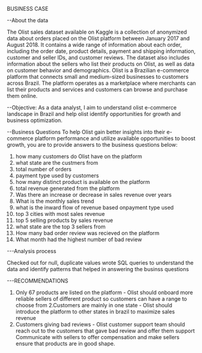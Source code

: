 BUSINESS CASE

--About the data

The Olist sales dataset available on Kaggle is a collection of anonymized data about orders placed on the Olist platform between January 2017 and August 2018. It contains a wide range of information about each order, including the order date, product details, payment and shipping information, customer and seller IDs, and customer reviews. The dataset also includes information about the sellers who list their products on Olist, as well as data on customer behavior and demographics. 
Olist is a Brazilian e-commerce platform that connects small and medium-sized businesses to customers across Brazil. The platform operates as a marketplace where merchants can list their products and services and customers can browse and purchase them online.

--Objective: As a data analyst, I aim to understand olist e-commerce landscape in Brazil and help olist identify opportunities for growth and business optimization. 

--Business Questions
To help Olist gain better insights into their e-commerce platform performance and utilize available opportunities to boost growth, you are to provide answers to the business questions below:
1. how many customers do Olist have on the platform
2. what state are the custmers from
3. total number of orders
4. payment type used by customers
5. how many distinct product is available on the platform
6. total revenue generated from the platform
7. Was there an increase or decrease in sales revenue over years
8. What is the monthly sales trend
9. what is the inward flow of revenue based onpayment type used
10. top 3 cities with most sales revenue
11. top 5 selling products by sales revenue
12. what state are the top 3 sellers from
13. How many bad order review was recieved on the platform
14. What month had the highest number of bad review

---Analysis process

Checked out for null, duplicate values
wrote SQL queries to understand the data and identify patterns that helped in answering the businss questions

---RECOMMENDATIONS
1. Only 67 products are listed on the platform - Olist should onboard more reliable sellers of different product so customers can have a range to choose from
2.Customers are mainly in one state  - Olist should introduce the platform to other states in brazil to maximize sales revenue
3. Customers giving bad reviews -
Olist customer support team should reach out to the customers that gave bad review and offer them support
Communicate with sellers to offer compensation and make sellers ensure that products are in good shape.

